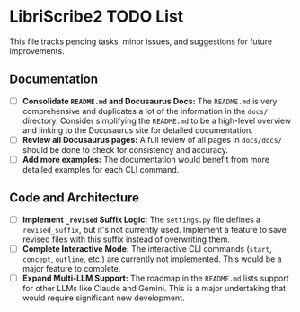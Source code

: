 # LibriScribe2 TODO List

This file tracks pending tasks, minor issues, and suggestions for future improvements.

## Documentation

- [ ] **Consolidate `README.md` and Docusaurus Docs:** The `README.md` is very comprehensive and duplicates a lot of the information in the `docs/` directory. Consider simplifying the `README.md` to be a high-level overview and linking to the Docusaurus site for detailed documentation.
- [ ] **Review all Docusaurus pages:** A full review of all pages in `docs/docs/` should be done to check for consistency and accuracy.
- [ ] **Add more examples:** The documentation would benefit from more detailed examples for each CLI command.

## Code and Architecture

- [ ] **Implement `_revised` Suffix Logic:** The `settings.py` file defines a `revised_suffix`, but it's not currently used. Implement a feature to save revised files with this suffix instead of overwriting them.
- [ ] **Complete Interactive Mode:** The interactive CLI commands (`start`, `concept`, `outline`, etc.) are currently not implemented. This would be a major feature to complete.
- [ ] **Expand Multi-LLM Support:** The roadmap in the `README.md` lists support for other LLMs like Claude and Gemini. This is a major undertaking that would require significant new development.
